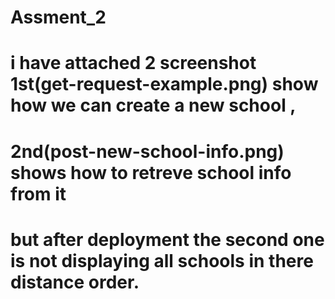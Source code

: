 # Assment_2

# i have attached 2 screenshot 1st(get-request-example.png) show how we can create a new school , 
# 2nd(post-new-school-info.png) shows how to retreve school info from it 
# but after deployment the second one is not displaying all schools in there distance order.

